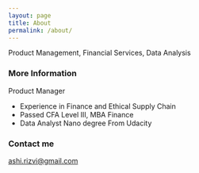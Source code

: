 ```yaml
---
layout: page
title: About
permalink: /about/
---
```


Product Management, Financial Services, Data Analysis

### More Information

Product Manager
- Experience in Finance and Ethical Supply Chain
- Passed CFA Level III, MBA Finance
- Data Analyst Nano degree From Udacity


### Contact me

ashi.rizvi@gmail.com